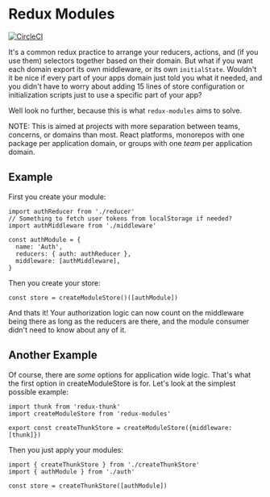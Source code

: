 # Redux Modules

[![CircleCI](https://circleci.com/gh/kjrocker/redux-modules.svg?style=svg)](https://circleci.com/gh/kjrocker/redux-modules)

It's a common redux practice to arrange your reducers, actions, and (if you use them) selectors together based on their domain. But what if you want each domain export its own middleware, or its own `initialState`. Wouldn't it be nice if every part of your apps domain just told you what it needed, and you didn't have to worry about adding 15 lines of store configuration or initialization scripts just to use a specific part of your app?

Well look no further, because this is what `redux-modules` aims to solve.

NOTE: This is aimed at projects with more separation between teams, concerns, or domains than most. React platforms, monorepos with one package per application domain, or groups with one _team_ per application domain.

## Example

First you create your module:

```
import authReducer from './reducer'
// Something to fetch user tokens from localStorage if needed?
import authMiddleware from './middleware'

const authModule = {
  name: 'Auth',
  reducers: { auth: authReducer },
  middleware: [authMiddleware],
}
```

Then you create your store:

```
const store = createModuleStore()([authModule])
```

And thats it! Your authorization logic can now count on the middleware being there as long as the reducers are there, and the module consumer didn't need to know about any of it.

## Another Example

Of course, there are _some_ options for application wide logic. That's what the first option in createModuleStore is for.
Let's look at the simplest possible example:

```
import thunk from 'redux-thunk'
import createModuleStore from 'redux-modules'

export const createThunkStore = createModuleStore({middleware: [thunk]})
```

Then you just apply your modules:

```
import { createThunkStore } from './createThunkStore'
import { authModule } from './auth'

const store = createThunkStore([authModule])
```

